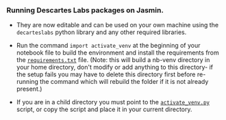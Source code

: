### Running Descartes Labs packages on Jasmin.

* They are now editable and can be used on your own machine using the ```decarteslabs``` python library and any other required libraries.

* Run the command ```import activate_venv``` at the beginning of your notebook file to build the environment and install the requirements from the [```requirements.txt```](https://github.com/ai4er-cdt/gtc-exposure/blob/main/notebooks/descartes_labs/requirements.txt) file. (Note: this will build a nb-venv directory in your home directory, don't modify or add anything to this directory- if the setup fails you may have to delete this directory first before re-running the command which will rebuild the folder if it is not already present.)

* If you are in a child directory you must point to the [```activate_venv.py```](https://github.com/ai4er-cdt/gtc-exposure/blob/main/notebooks/descartes_labs/activate_venv.py) script, or copy the script and place it in your current directory.

